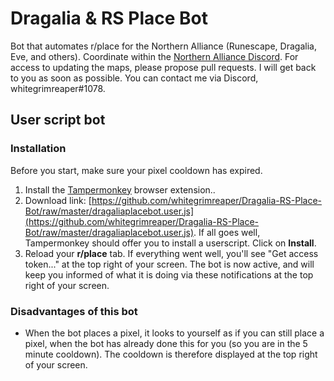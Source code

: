 # Dragalia & RS Place Bot

Bot that automates r/place for the Northern Alliance (Runescape, Dragalia, Eve, and others). Coordinate within the [Northern Alliance Discord](https://discord.gg/AaKgEYQp).
For access to updating the maps, please propose pull requests. I will get back to you as soon as possible. You can contact me via Discord, whitegrimreaper#1078.

## User script bot

### Installation

Before you start, make sure your pixel cooldown has expired.

1. Install the [Tampermonkey](https://www.tampermonkey.net/) browser extension..
2. Download link: [https://github.com/whitegrimreaper/Dragalia-RS-Place-Bot/raw/master/dragaliaplacebot.user.js](https://github.com/whitegrimreaper/Dragalia-RS-Place-Bot/raw/master/dragaliaplacebot.user.js). If all goes well, Tampermonkey should offer you to install a userscript. Click on **Install**.
3. Reload your **r/place** tab. If everything went well, you'll see "Get access token..." at the top right of your screen. The bot is now active, and will keep you informed of what it is doing via these notifications at the top right of your screen.

### Disadvantages of this bot

- When the bot places a pixel, it looks to yourself as if you can still place a pixel, when the bot has already done this for you (so you are in the 5 minute cooldown). The cooldown is therefore displayed at the top right of your screen.
